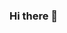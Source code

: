 ### Hi there 👋

<!--
**GeoKafkias/GeoKafkias** is a ✨ _special_ ✨ repository because its `README.md` (this file) appears on your GitHub profile.

- 🔭 I’m currently working on my PhD and freelancing for a new startup. My research focuses on Customer Analysis Behaviour using computational approaches to tackle challenging provlems in decision-making field.
- 🌱 I’m currently learning ...
- 👯 I’m looking to collaborate on ...
- 🤔 I’m looking for help with ...
- 💬 Ask me about ...
- 📫 How to reach me: ...
- 😄 Pronouns: ...
- ⚡ Fun fact: ...
-->
